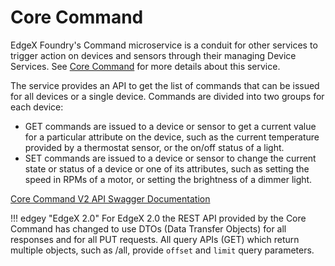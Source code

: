 # Core Command

EdgeX Foundry's Command microservice is a conduit for other services to
trigger action on devices and sensors through their managing Device
Services. See [Core Command](../../../microservices/core/command/Ch-Command/)  for more details about this service.

The service provides an API to get the list of commands that
can be issued for all devices or a single device. Commands are divided
into two groups for each device:

-   GET commands are issued to a device or sensor to get a current value
    for a particular attribute on the device, such as the current
    temperature provided by a thermostat sensor, or the on/off status of
    a light.
-   SET commands are issued to a device or sensor to change the current
    state or status of a device or one of its attributes, such as
    setting the speed in RPMs of a motor, or setting the brightness of a
    dimmer light.

[Core Command V2 API Swagger Documentation](https://app.swaggerhub.com/apis-docs/EdgeXFoundry1/core-command/2.3.0)

!!! edgey "EdgeX 2.0"
    For EdgeX 2.0 the REST API provided by the Core Command has changed to use DTOs (Data Transfer Objects) for all responses and for all PUT requests. All query APIs (GET) which return multiple objects, such as /all, provide `offset` and `limit` query parameters.

